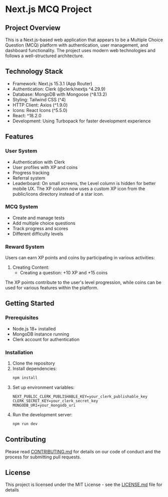 # Next.js MCQ Project

## Project Overview
This is a Next.js-based web application that appears to be a Multiple Choice Question (MCQ) platform with authentication, user management, and dashboard functionality. The project uses modern web technologies and follows a well-structured architecture.

## Technology Stack
- Framework: Next.js 15.3.1 (App Router)
- Authentication: Clerk (@clerk/nextjs ^4.29.9)
- Database: MongoDB with Mongoose (^8.13.2)
- Styling: Tailwind CSS (^4)
- HTTP Client: Axios (^1.9.0)
- Icons: React Icons (^5.5.0)
- React: ^18.2.0
- Development: Using Turbopack for faster development experience

## Features

### User System
- Authentication with Clerk
- User profiles with XP and coins
- Progress tracking
- Referral system
- Leaderboard: On small screens, the Level column is hidden for better mobile UX. The XP column now uses a custom XP icon from the public/icons directory instead of a star icon.

### MCQ System
- Create and manage tests
- Add multiple choice questions
- Track progress and scores
- Different difficulty levels

### Reward System
Users can earn XP points and coins by participating in various activities:

1. Creating Content:
   - Creating a question: +10 XP and +15 coins
   
The XP points contribute to the user's level progression, while coins can be used for various features within the platform.

## Getting Started

### Prerequisites
- Node.js 18+ installed
- MongoDB instance running
- Clerk account for authentication

### Installation
1. Clone the repository
2. Install dependencies:
   ```bash
   npm install
   ```
3. Set up environment variables:
   ```env
   NEXT_PUBLIC_CLERK_PUBLISHABLE_KEY=your_clerk_publishable_key
   CLERK_SECRET_KEY=your_clerk_secret_key
   MONGODB_URI=your_mongodb_uri
   ```
4. Run the development server:
   ```bash
   npm run dev
   ```

## Contributing
Please read [CONTRIBUTING.md](CONTRIBUTING.md) for details on our code of conduct and the process for submitting pull requests.

## License
This project is licensed under the MIT License - see the [LICENSE.md](LICENSE.md) file for details
